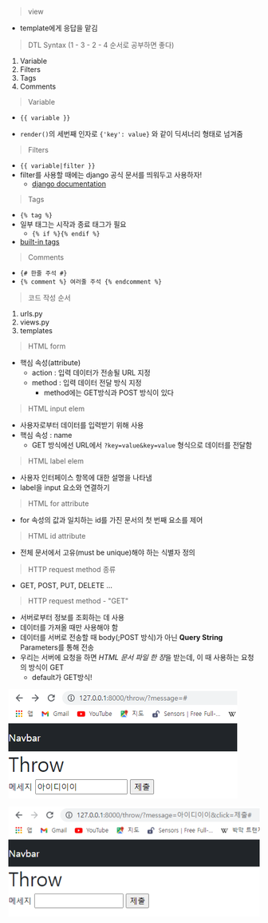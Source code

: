 > view

* template에게 응답을 맡김

> DTL Syntax (1 - 3 - 2 - 4 순서로 공부하면 좋다)

1. Variable
2. Filters
3. Tags
4. Comments



> Variable

* `{{ variable }}` 

* `render()`의 세번째 인자로 `{'key': value}` 와 같이 딕셔너리 형태로 넘겨줌

> Filters

* `{{ variable|filter }}`
* filter를 사용할 때에는 django 공식 문서를 띄워두고 사용하자!
  * [django documentation](https://docs.djangoproject.com/en/3.2/)

> Tags

* `{% tag %}`
* 일부 태그는 시작과 종료 태그가 필요
  * `{% if %}{% endif %}`
* [built-in tags](https://docs.djangoproject.com/ko/3.2/ref/templates/builtins/#built-in-template-tags-and-filters)

> Comments

* `{# 한줄 주석 #}`
* `{% comment %} 여러줄 주석 {% endcomment %}`



> 코드 작성 순서

1. urls.py
2. views.py
3. templates



> HTML form

* 핵심 속성(attribute)
  * action : 입력 데이터가 전송될 URL 지정
  * method : 입력 데이터 전달 방식 지정
    * method에는 GET방식과 POST 방식이 있다

> HTML input elem

* 사용자로부터 데이터를 입력받기 위해 사용
* 핵심 속성 : name
  * GET 방식에선 URL에서 `?key=value&key=value` 형식으로 데이터를 전달함

> HTML label elem

* 사용자 인터페이스 항목에 대한 설명을 나타냄
* label을 input 요소와 연결하기

> HTML for attribute

* for 속성의 값과 일치하는 id를 가진 문서의 첫 번째 요소를 제어

> HTML id attribute

* 전체 문서에서 고유(must be unique)해야 하는 식별자 정의



> HTTP request method 종류

* GET, POST, PUT, DELETE ...

> HTTP request method - "GET"

* 서버로부터 정보를 조회하는 데 사용
* 데이터를 가져올 때만 사용해야 함
* 데이터를 서버로 전송할 때 body(;POST 방식)가 아닌 **Query String** Parameters를 통해 전송
* 우리는 서버에 요청을 하면 *HTML 문서 파일 한 장*을 받는데, 이 때 사용하는 요청의 방식이 GET
  * default가 GET방식!

![image-20220303112249330](django_day2.assets/image-20220303112249330.png)

![image-20220303112322846](django_day2.assets/image-20220303112322846.png)